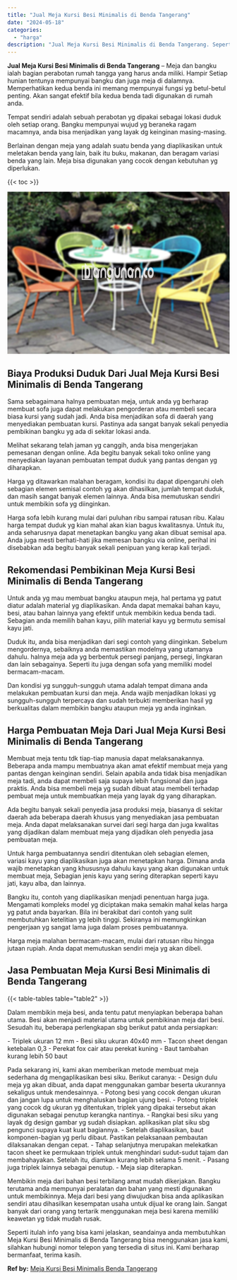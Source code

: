 ```yaml
---
title: "Jual Meja Kursi Besi Minimalis di Benda Tangerang"
date: "2024-05-18"
categories: 
  - "harga"
description: "Jual Meja Kursi Besi Minimalis di Benda Tangerang. Seperti itulah info yang bisa kami jelaskan, seandainya anda membutuhkan Meja Kursi Besi Minimalis di Bend..."
---
```


**Jual Meja Kursi Besi Minimalis di Benda Tangerang** – Meja dan bangku ialah bagian perabotan rumah tangga yang harus anda miliki. Hampir Setiap hunian tentunya mempunyai bangku dan juga meja di dalamnya. Memperhatikan kedua benda ini memang mempunyai fungsi yg betul-betul penting. Akan sangat efektif bila kedua benda tadi digunakan di rumah anda.

Tempat sendiri adalah sebuah perabotan yg dipakai sebagai lokasi duduk oleh setiap orang. Bangku mempunyai wujud yg beraneka ragam macamnya, anda bisa menjadikan yang layak dg keinginan masing-masing.

Berlainan dengan meja yang adalah suatu benda yang diaplikasikan untuk meletakan benda yang lain, baik itu buku, makanan, dan beragam variasi benda yang lain. Meja bisa digunakan yang cocok dengan kebutuhan yg diperlukan.

{{< toc >}}

![Jual Meja Kursi Besi Minimalis di Benda Tangerang](/images/jual-meja-besi-murah33.png)

## Biaya Produksi Duduk Dari Jual Meja Kursi Besi Minimalis di Benda Tangerang

Sama sebagaimana halnya pembuatan meja, untuk anda yg berharap membuat sofa juga dapat melakukan pengorderan atau membeli secara biasa kursi yang sudah jadi. Anda bisa menjadikan sofa di daerah yang menyediakan pembuatan kursi. Pastinya ada sangat banyak sekali penyedia pembikinan bangku yg ada di sekitar lokasi anda.

Melihat sekarang telah jaman yg canggih, anda bisa mengerjakan pemesanan dengan online. Ada begitu banyak sekali toko online yang menyediakan layanan pembuatan tempat duduk yang pantas dengan yg diharapkan.

Harga yg ditawarkan malahan beragam, kondisi itu dapat dipengaruhi oleh sebagian elemen semisal contoh yg akan dihasilkan, jumlah tempat duduk, dan masih sangat banyak elemen lainnya. Anda bisa memutuskan sendiri untuk membikin sofa yg diinginkan.

Harga sofa lebih kurang mulai dari puluhan ribu sampai ratusan ribu. Kalau harga tempat duduk yg kian mahal akan kian bagus kwalitasnya. Untuk itu, anda seharusnya dapat menetapkan bangku yang akan dibuat semisal apa. Anda juga mesti berhati-hati jika memesan bangku via online, perihal ini disebabkan ada begitu banyak sekali penipuan yang kerap kali terjadi.

## Rekomendasi Pembikinan Meja Kursi Besi Minimalis di Benda Tangerang

Untuk anda yg mau membuat bangku ataupun meja, hal pertama yg patut diatur adalah material yg diaplikasikan. Anda dapat memakai bahan kayu, besi, atau bahan lainnya yang efektif untuk membikin kedua benda tadi. Sebagian anda memilih bahan kayu, pilih material kayu yg bermutu semisal kayu jati.

Duduk itu, anda bisa menjadikan dari segi contoh yang diinginkan. Sebelum mengordernya, sebaiknya anda memastikan modelnya yang utamanya dahulu. halnya meja ada yg berbentuk persegi panjang, persegi, lingkaran dan lain sebagainya. Seperti itu juga dengan sofa yang memiliki model bermacam-macam.

Dan kondisi yg sungguh-sungguh utama adalah tempat dimana anda melakukan pembuatan kursi dan meja. Anda wajib menjadikan lokasi yg sungguh-sungguh terpercaya dan sudah terbukti memberikan hasil yg berkualitas dalam membikin bangku ataupun meja yg anda inginkan.

## Harga Pembuatan Meja Dari Jual Meja Kursi Besi Minimalis di Benda Tangerang

Membuat meja tentu tdk tiap-tiap manusia dapat melaksanakannya. Beberapa anda mampu membuatnya akan amat efektif membuat meja yang pantas dengan keinginan sendiri. Selain apabila anda tidak bisa menjadikan meja tadi, anda dapat membeli saja supaya lebih fungsional dan juga praktis. Anda bisa membeli meja yg sudah dibuat atau membeli terhadap pembuat meja untuk membuatkan meja yang layak dg yang diharapkan.

Ada begitu banyak sekali penyedia jasa produksi meja, biasanya di sekitar daerah ada beberapa daerah khusus yang menyediakan jasa pembuatan meja. Anda dapat melaksanakan survei dari segi harga dan juga kwalitas yang dijadikan dalam membuat meja yang dijadikan oleh penyedia jasa pembuatan meja.

Untuk harga pembuatannya sendiri ditentukan oleh sebagian elemen, variasi kayu yang diaplikasikan juga akan menetapkan harga. Dimana anda wajib menetapkan yang khususnya dahulu kayu yang akan digunakan untuk membuat meja, Sebagian jenis kayu yang sering diterapkan seperti kayu jati, kayu alba, dan lainnya.

Bangku itu, contoh yang diaplikasikan menjadi penentuan harga juga. Mengamati kompleks model yg diciptakan maka semakin mahal kelas harga yg patut anda bayarkan. Bila ini berakibat dari contoh yang sulit membutuhkan ketelitian yg lebih tinggi. Sekiranya ini memungkinkan pengerjaan yg sangat lama juga dalam proses pembuatannya.

Harga meja malahan bermacam-macam, mulai dari ratusan ribu hingga jutaan rupiah. Anda dapat memutuskan sendiri meja yg akan dibeli.

## Jasa Pembuatan Meja Kursi Besi Minimalis di Benda Tangerang

{{< table-tables table="table2" >}}

Dalam membikin meja besi, anda tentu patut menyiapkan beberapa bahan utama. Besi akan menjadi material utama untuk pembikinan meja dari besi. Sesudah itu, beberapa perlengkapan sbg berikut patut anda persiapkan:

\- Triplek ukuran 12 mm - Besi siku ukuran 40x40 mm - Tacon sheet dengan ketebalan 0,3 - Perekat fox cair atau perekat kuning - Baut tambahan kurang lebih 50 baut

Pada sekarang ini, kami akan memberikan metode membuat meja sederhana dg mengaplikasikan besi siku. Berikut caranya: - Design dulu meja yg akan dibuat, anda dapat menggunakan gambar beserta ukurannya sekaligus untuk mendesainnya. - Potong besi yang cocok dengan ukuran dan jangan lupa untuk menghaluskan bagian ujung besi. - Potong triplek yang cocok dg ukuran yg ditentukan, triplek yang dipakai tersebut akan digunakan sebagai penutup kerangka nantinya. - Rangkai besi siku yang layak dg design gambar yg sudah disiapkan. aplikasikan plat siku sbg pengunci supaya kuat kuat bagiannya. - Setelah diaplikasikan, baut komponen-bagian yg perlu dibaut. Pastikan pelaksanaan pembautan dilaksanakan dengan cepat. - Tahap selanjutnya merupakan melekatkan tacon sheet ke permukaan triplek untuk menghindari sudut-sudut tajam dan membahayakan. Setelah itu, diamkan kurang lebih selama 5 menit. - Pasang juga triplek lainnya sebagai penutup. - Meja siap diterapkan.

Membikin meja dari bahan besi terbilang amat mudah dikerjakan. Bangku terutama anda mempunyai peralatan dan bahan yang mesti digunakan untuk membikinnya. Meja dari besi yang diwujudkan bisa anda aplikasikan sendiri atau dihasilkan kesempatan usaha untuk dijual ke orang lain. Sangat banyak dari orang yang tertarik menggunakan meja besi karena memiliki keawetan yg tidak mudah rusak.

Seperti itulah info yang bisa kami jelaskan, seandainya anda membutuhkan Meja Kursi Besi Minimalis di Benda Tangerang bisa menggunakan jasa kami, silahkan hubungi nomor telepon yang tersedia di situs ini. Kami berharap bermanfaat, terima kasih.

**Ref by:** [Meja Kursi Besi Minimalis Benda Tangerang](https://id.wikipedia.org/wiki/Meja)
